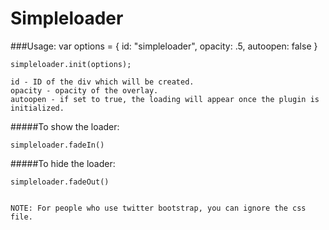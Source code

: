 Simpleloader
============

###Usage:
	var options = {
		id: "simpleloader",
		opacity: .5,
		autoopen: false
	}

	simpleloader.init(options);

	id - ID of the div which will be created.
	opacity - opacity of the overlay.
	autoopen - if set to true, the loading will appear once the plugin is initialized.

#####To show the loader:

	simpleloader.fadeIn()

#####To hide the loader:

	simpleloader.fadeOut()


	NOTE: For people who use twitter bootstrap, you can ignore the css file.
